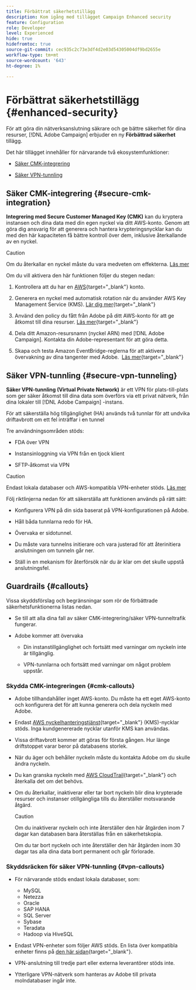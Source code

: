 ```yaml
---
title: Förbättrat säkerhetstillägg
description: Kom igång med tillägget Campaign Enhanced security
feature: Configuration
role: Developer
level: Experienced
hide: true
hidefromtoc: true
source-git-commit: cec935c2c73e3df4d2e03d54305004df9bd2655e
workflow-type: tm+mt
source-wordcount: '643'
ht-degree: 1%

---
```



# Förbättrat säkerhetstillägg {#enhanced-security}

För att göra din nätverksanslutning säkrare och ge bättre säkerhet för dina resurser, [!DNL Adobe Campaign] erbjuder en ny **Förbättrad säkerhet** tillägg.

Det här tillägget innehåller för närvarande två ekosystemfunktioner:

* [Säker CMK-integrering](#secure-cmk-integration)

* [Säker VPN-tunnling](#secure-vpn-tunneling)

## Säker CMK-integrering {#secure-cmk-integration}

**Integrering med Secure Customer Managed Key (CMK)** kan du kryptera instansen och dina data med din egen nyckel via ditt AWS-konto<!--instead of Adobe-owned keys-->. Genom att göra dig ansvarig för att generera och hantera krypteringsnycklar kan du med den här kapaciteten få bättre kontroll över dem, inklusive återkallande av en nyckel.

>[!CAUTION]
>
>Om du återkallar en nyckel måste du vara medveten om effekterna. [Läs mer](#cmk-callouts)

Om du vill aktivera den här funktionen följer du stegen nedan:

1. Kontrollera att du har en [AWS](https://aws.amazon.com/){target="_blank"} konto.

1. Generera en nyckel med automatisk rotation när du använder AWS Key Management Service (KMS). [Lär dig mer](https://docs.aws.amazon.com/kms/latest/developerguide/create-keys.html){target="_blank"}

1. Använd den policy du fått från Adobe på ditt AWS-konto för att ge åtkomst till dina resurser. [Läs mer](https://docs.aws.amazon.com/kms/latest/developerguide/key-policy-services.html){target="_blank"} <!--link TBC-->

1. Dela ditt Amazon-resursnamn (nyckel ARN) med [!DNL Adobe Campaign]. Kontakta din Adobe-representant för att göra detta. <!--or Adobe transition manager?-->

1. Skapa och testa Amazon EventBridge-reglerna för att aktivera övervakning av dina tangenter med Adobe. &#x200B; [Läs mer](https://docs.aws.amazon.com/eventbridge/latest/userguide/eb-rules.html){target="_blank"}

## Säker VPN-tunnling {#secure-vpn-tunneling}

**Säker VPN-tunnling (Virtual Private Network)** är ett VPN för plats-till-plats som ger säker åtkomst till dina data som överförs via ett privat nätverk, från dina lokaler till [!DNL Adobe Campaign] -instans.

<!--As it connects two networks together, it is a site-to-site VPN.-->

För att säkerställa hög tillgänglighet (HA) används två tunnlar för att undvika driftavbrott om ett fel inträffar i en tunnel

Tre användningsområden stöds:

* FDA över VPN<!--to access your on-premise database from the Campaign instance over VPN-->

* Instansinloggning via VPN från en tjock klient

* SFTP-åtkomst via VPN

>[!CAUTION]
>
>Endast lokala databaser och AWS-kompatibla VPN-enheter stöds. [Läs mer](#vpn-callouts)

Följ riktlinjerna nedan för att säkerställa att funktionen används på rätt sätt:

* Konfigurera VPN på din sida baserat på VPN-konfigurationen på Adobe.

* Håll båda tunnlarna redo för HA.

* Övervaka er sidotunnel.

* Du måste vara tunnelns initierare och vara justerad för att återinitiera anslutningen om tunneln går ner.

* Ställ in en mekanism för återförsök när du är klar om det skulle uppstå anslutningsfel.

## Guardrails {#callouts}

Vissa skyddsförslag och begränsningar som rör de förbättrade säkerhetsfunktionerna listas nedan.

* Se till att alla dina fall av säker CMK-integrering/säker VPN-tunneltrafik fungerar.

<!--* Adobe shall reach out to you or your technical team if any issue is found on your side.

* Currently, when using Enhanced security features, any communication with Adobe must be performed manually via email.-->

* Adobe kommer att övervaka

   * Din instanstillgänglighet och fortsätt med varningar om nyckeln inte är tillgänglig.

   * VPN-tunnlarna och fortsätt med varningar om något problem uppstår.

### Skydda CMK-integreringen {#cmk-callouts}

* Adobe tillhandahåller inget AWS-konto. Du måste ha ett eget AWS-konto och konfigurera det för att kunna generera och dela nyckeln med Adobe.

* Endast [AWS nyckelhanteringstjänst](https://docs.aws.amazon.com/kms/latest/developerguide/overview.html){target="_blank"} (KMS)-nycklar stöds. Inga kundgenererade nycklar utanför KMS kan användas. &#x200B;

* Vissa driftavbrott kommer att göras för första gången. &#x200B;Hur länge driftstoppet varar beror på databasens storlek.

* När du äger och behåller nyckeln måste du kontakta Adobe om du skulle ändra nyckeln. &#x200B;

* Du kan granska nyckeln med [AWS CloudTrail](https://docs.aws.amazon.com/awscloudtrail/latest/userguide/cloudtrail-user-guide.html){target="_blank"} och återkalla det om det behövs. &#x200B;

* Om du återkallar, inaktiverar eller tar bort nyckeln blir dina krypterade resurser och instanser otillgängliga tills du återställer motsvarande åtgärd.

  >[!CAUTION]
  >
  >Om du inaktiverar nyckeln och inte återställer den här åtgärden inom 7 dagar kan databasen bara återställas från en säkerhetskopia.
  >
  >Om du tar bort nyckeln och inte återställer den här åtgärden inom 30 dagar tas alla dina data bort permanent och går förlorade. &#x200B;

### Skyddsräcken för säker VPN-tunnling {#vpn-callouts}

* För närvarande stöds endast lokala databaser, som<!--Richa to check the list with PM-->:

   * MySQL
   * Netezza 
   * Oracle 
   * SAP HANA 
   * SQL Server 
   * Sybase 
   * Teradata 
   * Hadoop via HiveSQL

* Endast VPN-enheter som följer AWS stöds. En lista över kompatibla enheter finns på [den här sidan](https://docs.aws.amazon.com/vpn/latest/s2svpn/your-cgw.html#example-configuration-files){target="_blank"}<!--check which list should be communicated-->.

* VPN-anslutning till tredje part eller externa leverantörer stöds inte.

* Ytterligare VPN-nätverk som hanteras av Adobe till privata molndatabaser ingår inte.
